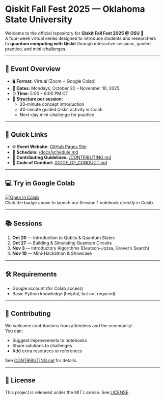 # Qiskit Fall Fest 2025 — Oklahoma State University

Welcome to the official repository for **Qiskit Fall Fest 2025 @ OSU** 🎉  
A four-week virtual series designed to introduce students and researchers to **quantum computing with Qiskit** through interactive sessions, guided practice, and mini-challenges.  

---

## 📅 Event Overview
- 🖥 **Format:** Virtual (Zoom + Google Colab)  
- 📆 **Dates:** Mondays, October 20 – November 10, 2025  
- ⏰ **Time:** 5:00 – 6:00 PM CT  
- 🧩 **Structure per session:**  
  - 20-minute concept introduction  
  - 40-minute guided Qiskit activity in Colab  
  - Next-day mini-challenge for practice  

---

## 🚀 Quick Links
- 🌐 **Event Website:** [GitHub Pages Site](https://kursatkara.github.io/qiskit-fall-fest-2025/)  
- 📖 **Schedule:** [/docs/schedule.md](docs/schedule.md)  
- 🤝 **Contributing Guidelines:** [/CONTRIBUTING.md](CONTRIBUTING.md)  
- 📜 **Code of Conduct:** [/CODE_OF_CONDUCT.md](CODE_OF_CONDUCT.md)  

---

## 💻 Try in Google Colab
[![Open In Colab](https://colab.research.google.com/assets/colab-badge.svg)](https://colab.research.google.com/github/kursatkara/qiskit-fall-fest-2025/blob/main/notebooks/01_intro_qubits.ipynb)  
Click the badge above to launch our Session 1 notebook directly in Colab.  

---

## 📚 Sessions
1. **Oct 20** — Introduction to Qubits & Quantum States  
2. **Oct 27** — Building & Simulating Quantum Circuits  
3. **Nov 3** — Introductory Algorithms (Deutsch–Jozsa, Grover’s Search)  
4. **Nov 10** — Mini-Hackathon & Showcase  

---

## 🛠 Requirements
- Google account (for Colab access)  
- Basic Python knowledge (helpful, but not required)  

---

## 🤝 Contributing
We welcome contributions from attendees and the community!  
You can:  
- Suggest improvements to notebooks  
- Share solutions to challenges  
- Add extra resources or references  

See [CONTRIBUTING.md](CONTRIBUTING.md) for details.  

---

## 📜 License
This project is released under the MIT License. See [LICENSE](LICENSE).  
